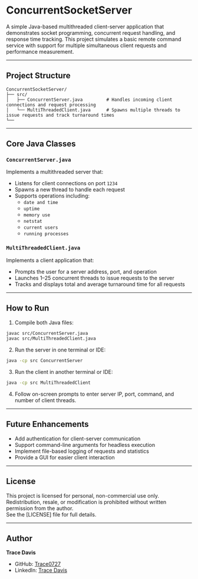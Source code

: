 # ConcurrentSocketServer

A simple Java-based multithreaded client-server application that demonstrates socket programming, concurrent request handling, and response time tracking. This project simulates a basic remote command service with support for multiple simultaneous client requests and performance measurement.

---

## Project Structure

```
ConcurrentSocketServer/
├── src/
│   ├── ConcurrentServer.java         # Handles incoming client connections and request processing
│   └── MultiThreadedClient.java      # Spawns multiple threads to issue requests and track turnaround times
└──
```

---

## Core Java Classes

### `ConcurrentServer.java`
Implements a multithreaded server that:
- Listens for client connections on port `1234`
- Spawns a new thread to handle each request
- Supports operations including:
  - `date and time`
  - `uptime`
  - `memory use`
  - `netstat`
  - `current users`
  - `running processes`

### `MultiThreadedClient.java`
Implements a client application that:
- Prompts the user for a server address, port, and operation
- Launches 1–25 concurrent threads to issue requests to the server
- Tracks and displays total and average turnaround time for all requests

---

## How to Run

1. Compile both Java files:
```bash
javac src/ConcurrentServer.java
javac src/MultiThreadedClient.java
```

2. Run the server in one terminal or IDE:
```bash
java -cp src ConcurrentServer
```

3. Run the client in another terminal or IDE:
```bash
java -cp src MultiThreadedClient
```

4. Follow on-screen prompts to enter server IP, port, command, and number of client threads.

---

## Future Enhancements
- Add authentication for client-server communication
- Support command-line arguments for headless execution
- Implement file-based logging of requests and statistics
- Provide a GUI for easier client interaction

---

## License
This project is licensed for personal, non-commercial use only. Redistribution, resale, or modification is prohibited without written permission from the author.  
See the [LICENSE] file for full details.

---

## Author  
**Trace Davis**  
- GitHub: [Trace0727](https://github.com/Trace0727)  
- LinkedIn: [Trace Davis](https://www.linkedin.com/in/trace-d-926380138/)
